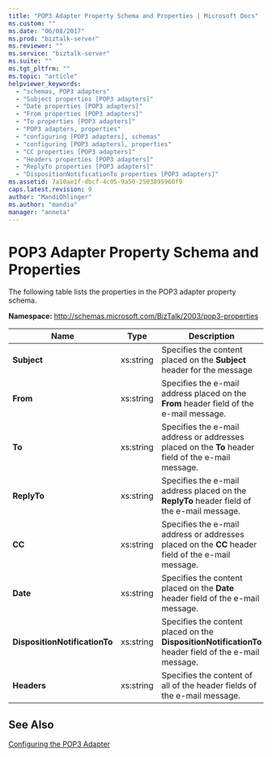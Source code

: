 ```yaml
---
title: "POP3 Adapter Property Schema and Properties | Microsoft Docs"
ms.custom: ""
ms.date: "06/08/2017"
ms.prod: "biztalk-server"
ms.reviewer: ""
ms.service: "biztalk-server"
ms.suite: ""
ms.tgt_pltfrm: ""
ms.topic: "article"
helpviewer_keywords: 
  - "schemas, POP3 adapters"
  - "Subject properties [POP3 adapters]"
  - "Date properties [POP3 adapters]"
  - "From properties [POP3 adapters]"
  - "To properties [POP3 adapters]"
  - "POP3 adapters, properties"
  - "configuring [POP3 adapters], schemas"
  - "configuring [POP3 adapters], properties"
  - "CC properties [POP3 adapters]"
  - "Headers properties [POP3 adapters]"
  - "ReplyTo properties [POP3 adapters]"
  - "DispositionNotificationTo properties [POP3 adapters]"
ms.assetid: 7a10ae1f-dbcf-4c05-9a50-2503895960f9
caps.latest.revision: 9
author: "MandiOhlinger"
ms.author: "mandia"
manager: "anneta"
---
```

# POP3 Adapter Property Schema and Properties
The following table lists the properties in the POP3 adapter property schema.  
  
 **Namespace:** http://schemas.microsoft.com/BizTalk/2003/pop3-properties  
  
|**Name**|**Type**|**Description**|  
|--------------|--------------|---------------------|  
|**Subject**|xs:string|Specifies the content placed on the **Subject** header for the message|  
|**From**|xs:string|Specifies the e-mail address placed on the **From** header field of the e-mail message.|  
|**To**|xs:string|Specifies the e-mail address or addresses placed on the **To** header field of the e-mail message.|  
|**ReplyTo**|xs:string|Specifies the e-mail address placed on the **ReplyTo** header field of the e-mail message.|  
|**CC**|xs:string|Specifies the e-mail address or addresses placed on the **CC** header field of the e-mail message.|  
|**Date**|xs:string|Specifies the content placed on the **Date** header field of the e-mail message.|  
|**DispositionNotificationTo**|xs:string|Specifies the content placed on the **DispositionNotificationTo** header field of the e-mail message.|  
|**Headers**|xs:string|Specifies the content of all of the header fields of the e-mail message.|  
  
## See Also  
 [Configuring the POP3 Adapter](../core/configuring-the-pop3-adapter.md)